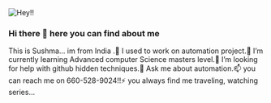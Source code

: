 <picture>
 <source media="(prefers-color-scheme: dark)" srcset="https://user-images.githubusercontent.com/122947550/216118306-ae60d8ea-3238-4a2a-9a97-3f4c120fdb98.png">
 <source media="(prefers-color-scheme: light)" srcset="https://user-images.githubusercontent.com/122947550/216122417-5e1f9a00-64bd-4c38-9c56-7585e7cb182f.png">
 <img alt="Hey!!" src="https://user-images.githubusercontent.com/122947550/216118008-39b4a195-ad20-4108-8f11-a89dcab386e3.png">
</picture>

### Hi there 👋 here you can find about me 
 This is Sushma... im from India .🔭 I used to work on automation project.🌱 I’m currently learning Advanced computer Science masters level.🤔 I’m looking for help with github hidden techniques.💬 Ask me about automation.📫 you can reach me on 660-528-9024!!⚡ you always find me traveling, watching series...

<!--
**Sushma2506/Sushma2506** is a ✨ _special_ ✨ repository because its `README.md` (this file) appears on your GitHub profile.
